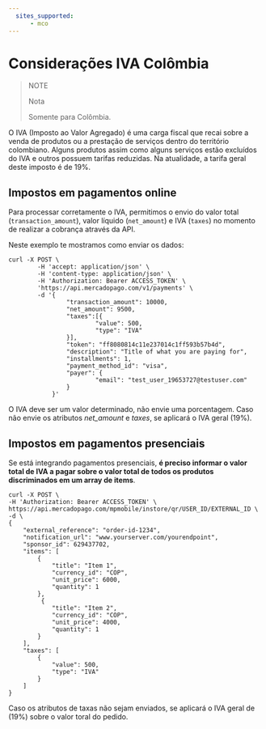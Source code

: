 ```yaml
---
  sites_supported:
      - mco
---
```


# Considerações IVA Colômbia

> NOTE
>
> Nota
>
> Somente para Colômbia.

O IVA (Imposto ao Valor Agregado) é uma carga fiscal que recai sobre a venda de produtos ou a prestação de serviços dentro do território colombiano. Alguns produtos assim como alguns serviços estão excluídos do IVA e outros possuem tarifas reduzidas. Na atualidade, a tarifa geral deste imposto é de 19%.

## Impostos em pagamentos online

Para processar corretamente o IVA, permitimos o envio do valor total (`transaction_amount`), valor líquido (`net_amount`) e IVA (`taxes`) no momento de realizar a cobrança através da API.

Neste exemplo te mostramos como enviar os dados:

```curl
curl -X POST \
        -H 'accept: application/json' \
        -H 'content-type: application/json' \
        -H 'Authorization: Bearer ACCESS_TOKEN' \
        'https://api.mercadopago.com/v1/payments' \
        -d '{
                "transaction_amount": 10000,
                "net_amount": 9500,
                "taxes":[{
                        "value": 500,
                        "type": "IVA"
                }],
                "token": "ff8080814c11e237014c1ff593b57b4d",
                "description": "Title of what you are paying for",
                "installments": 1,
                "payment_method_id": "visa",
                "payer": {
                        "email": "test_user_19653727@testuser.com"
                }
            }'
```

O IVA deve ser um valor determinado, não envie uma porcentagem. Caso não envie os atributos _net_amount_ e _taxes_, se aplicará o IVA geral (19%).

## Impostos em pagamentos presenciais

Se está integrando pagamentos presenciais, **é preciso informar o valor total de IVA a pagar sobre o valor total de todos os produtos discriminados em um array de items**.

```curl
curl -X POST \
-H 'Authorization: Bearer ACCESS_TOKEN' \
https://api.mercadopago.com/mpmobile/instore/qr/USER_ID/EXTERNAL_ID \
-d \
{
    "external_reference": "order-id-1234",
    "notification_url": "www.yourserver.com/yourendpoint",
    "sponsor_id": 629437702,
    "items": [
        {
            "title": "Item 1",
            "currency_id": "COP",
            "unit_price": 6000,
            "quantity": 1
        },
         {
            "title": "Item 2",
            "currency_id": "COP",
            "unit_price": 4000,
            "quantity": 1
        }
    ],
    "taxes": [
        {
            "value": 500,
            "type": "IVA"
        }
    ]
}
```

Caso os atributos de taxas não sejam enviados, se aplicará o IVA geral de (19%) sobre o valor toral do pedido.